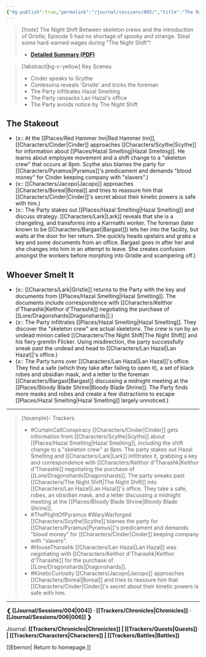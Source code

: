 ```yaml
---
{"dg-publish":true,"permalink":"/journal/sessions/005/","title":"The Night Shift"}
---
```


> [!note] The Night Shift
> Between skeleton crews and the introduction of Gristle, Episode 5 had no shortage of spooky and strange. Steal some hard-earned wages during "The Night Shift"!
> - **[Detailed Summary (PDF)](https://drive.google.com/file/d/107itYNrmnY14l6MixTccnxE9EupXM8T-/view?usp=sharing)**

> [!abstract|bg-c-yellow] Key Scenes
> - Cinder speaks to Scythe
> - Contessina reveals 'Gristle' and tricks the foreman
> - The Party infiltrates Hazal Smelting
> - The Party ransacks Lan Hazal's office
> - The Party avoids notice by The Night Shift
## The Stakeout
- (x:: At the [[Places/Red Hammer Inn\|Red Hammer Inn]], [[Characters/Cinder\|Cinder]] approaches [[Characters/Scythe\|Scythe]] for information about [[Places/Hazal Smelting\|Hazal Smelting]]. He learns about employee movement and a shift change to a "skeleton crew" that occurs at 8pm. Scythe also blames the party for [[Characters/Pyramus\|Pyramus]]'s predicament and demands "blood money" for Cinder keeping company with "slavers".)
- (x:: [[Characters/Jacopo\|Jacopo]] approaches [[Characters/Boreal\|Boreal]] and tries to reassure him that [[Characters/Cinder\|Cinder]]'s secret about their kinetic powers is safe with him.)
- (x:: The Party stakes out [[Places/Hazal Smelting\|Hazal Smelting]] and discuss strategy. [[Characters/Lark\|Lark]] reveals that she is a changeling, and transforms into a Karrnathi worker. The foreman (later known to be [[Characters/Bargast\|Bargast]]) lets her into the facility, but waits at the door for her return. She quickly heads upstairs and grabs a key and some documents from an office.  Bargast goes in after her and she changes into him in an attempt to leave. She creates confusion amongst the workers before morphing into Gristle and scampering off.)
## Whoever Smelt It
- (x:: [[Characters/Lark\|Gristle]] returns to the Party with the key and documents from [[Places/Hazal Smelting\|Hazal Smelting]]. The documents include correspondence with [[Characters/Kelthor d'Tharashk\|Kelthor d'Tharashk]] negotiating the purchase of [[Lore/Dragonshards\|Dragonshards]].)
- (x:: The Party infiltrates [[Places/Hazal Smelting\|Hazal Smelting]]. They discover the "skeleton crew" are actual skeletons. The crew is run by an undead minion called [[Characters/The Night Shift\|The Night Shift]] and his fiery gremlin Flicker. Using misdirection, the party successfully sneak past the undead and head to [[Characters/Lan Hazal\|Lan Hazal]]'s office.)
- (x:: The Party turns over [[Characters/Lan Hazal\|Lan Hazal]]'s office. They find a safe (which they take after failing to open it), a set of black robes and obsidian mask, and a letter to the foreman [[Characters/Bargast\|Bargast]] discussing a midnight meeting at the [[Places/Bloody Blade Shrine\|Bloody Blade Shrine]]. The Party finds more masks and robes and create a few distractions to escape [[Places/Hazal Smelting\|Hazal Smelting]] largely unnoticed.)
---
> [!example]- Trackers
> - #CurtainCallConspiracy [[Characters/Cinder\|Cinder]] gets information from [[Characters/Scythe\|Scythe]] about [[Places/Hazal Smelting\|Hazal Smelting]], including the shift change to a "skeleton crew" at 8pm. The party stakes out Hazal Smelting and [[Characters/Lark\|Lark]] infiltrates it, grabbing a key and correspondence with [[Characters/Kelthor d'Tharashk\|Kelthor d'Tharashk]] negotiating the purchase of [[Lore/Dragonshards\|Dragonshards]]. The party sneaks past [[Characters/The Night Shift\|The Night Shift]] into [[Characters/Lan Hazal\|Lan Hazal]]'s office. They take a safe, robes, an obsidian mask, and a letter discussing a midnight meeting at the [[Places/Bloody Blade Shrine\|Bloody Blade Shrine]].
> - #ThePlightOfPyramus #WaryWarforged [[Characters/Scythe\|Scythe]] blames the party for [[Characters/Pyramus\|Pyramus]]'s predicament and demands "blood money" for [[Characters/Cinder\|Cinder]] keeping company with "slavers".
> - #HouseTharashk [[Characters/Lan Hazal\|Lan Hazal]] was negotiating with [[Characters/Kelthor d'Tharashk\|Kelthor d'Tharashk]] for the purchase of [[Lore/Dragonshards\|Dragonshards]].
> - #KineticCuriosity [[Characters/Jacopo\|Jacopo]] approaches [[Characters/Boreal\|Boreal]] and tries to reassure him that [[Characters/Cinder\|Cinder]]'s secret about their kinetic powers is safe with him.
---
**❮ [[Journal/Sessions/004\|004]] · [[Trackers/Chronicles\|Chronicles]] ·  [[Journal/Sessions/006\|006]] ❯**

Journal: **[[Trackers/Chronicles\|Chronicles]] | [[Trackers/Quests\|Quests]] |  [[Trackers/Characters\|Characters]] | [[Trackers/Battles\|Battles]]**

[[Eberron\| Return to homepage.]]